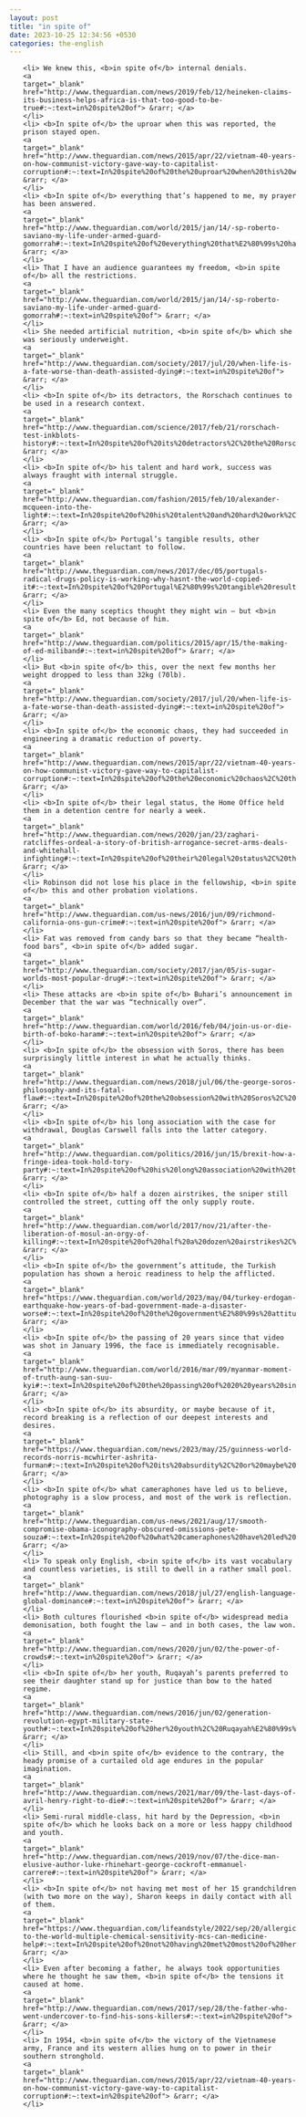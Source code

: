 ```yaml
---
layout: post
title: "in spite of"
date: 2023-10-25 12:34:56 +0530
categories: the-english
---
```

<ol>

    <li> We knew this, <b>in spite of</b> internal denials.
    <a 
    target="_blank" 
    href="http://www.theguardian.com/news/2019/feb/12/heineken-claims-its-business-helps-africa-is-that-too-good-to-be-true#:~:text=in%20spite%20of"> &rarr; </a>
    </li>
    <li> <b>In spite of</b> the uproar when this was reported, the prison stayed open.
    <a 
    target="_blank" 
    href="http://www.theguardian.com/news/2015/apr/22/vietnam-40-years-on-how-communist-victory-gave-way-to-capitalist-corruption#:~:text=In%20spite%20of%20the%20uproar%20when%20this%20was%20reported%2C%20the%20prison%20stayed%20open."> &rarr; </a>
    </li>
    <li> <b>In spite of</b> everything that’s happened to me, my prayer has been answered.
    <a 
    target="_blank" 
    href="http://www.theguardian.com/world/2015/jan/14/-sp-roberto-saviano-my-life-under-armed-guard-gomorrah#:~:text=In%20spite%20of%20everything%20that%E2%80%99s%20happened%20to%20me%2C%20my%20prayer%20has%20been%20answered."> &rarr; </a>
    </li>
    <li> That I have an audience guarantees my freedom, <b>in spite of</b> all the restrictions.
    <a 
    target="_blank" 
    href="http://www.theguardian.com/world/2015/jan/14/-sp-roberto-saviano-my-life-under-armed-guard-gomorrah#:~:text=in%20spite%20of"> &rarr; </a>
    </li>
    <li> She needed artificial nutrition, <b>in spite of</b> which she was seriously underweight.
    <a 
    target="_blank" 
    href="http://www.theguardian.com/society/2017/jul/20/when-life-is-a-fate-worse-than-death-assisted-dying#:~:text=in%20spite%20of"> &rarr; </a>
    </li>
    <li> <b>In spite of</b> its detractors, the Rorschach continues to be used in a research context.
    <a 
    target="_blank" 
    href="http://www.theguardian.com/science/2017/feb/21/rorschach-test-inkblots-history#:~:text=In%20spite%20of%20its%20detractors%2C%20the%20Rorschach%20continues%20to%20be%20used%20in%20a%20research%20context."> &rarr; </a>
    </li>
    <li> <b>In spite of</b> his talent and hard work, success was always fraught with internal struggle.
    <a 
    target="_blank" 
    href="http://www.theguardian.com/fashion/2015/feb/10/alexander-mcqueen-into-the-light#:~:text=In%20spite%20of%20his%20talent%20and%20hard%20work%2C%20success%20was%20always%20fraught%20with%20internal%20struggle."> &rarr; </a>
    </li>
    <li> <b>In spite of</b> Portugal’s tangible results, other countries have been reluctant to follow.
    <a 
    target="_blank" 
    href="http://www.theguardian.com/news/2017/dec/05/portugals-radical-drugs-policy-is-working-why-hasnt-the-world-copied-it#:~:text=In%20spite%20of%20Portugal%E2%80%99s%20tangible%20results%2C%20other%20countries%20have%20been%20reluctant%20to%20follow."> &rarr; </a>
    </li>
    <li> Even the many sceptics thought they might win – but <b>in spite of</b> Ed, not because of him.
    <a 
    target="_blank" 
    href="http://www.theguardian.com/politics/2015/apr/15/the-making-of-ed-miliband#:~:text=in%20spite%20of"> &rarr; </a>
    </li>
    <li> But <b>in spite of</b> this, over the next few months her weight dropped to less than 32kg (70lb).
    <a 
    target="_blank" 
    href="http://www.theguardian.com/society/2017/jul/20/when-life-is-a-fate-worse-than-death-assisted-dying#:~:text=in%20spite%20of"> &rarr; </a>
    </li>
    <li> <b>In spite of</b> the economic chaos, they had succeeded in engineering a dramatic reduction of poverty.
    <a 
    target="_blank" 
    href="http://www.theguardian.com/news/2015/apr/22/vietnam-40-years-on-how-communist-victory-gave-way-to-capitalist-corruption#:~:text=In%20spite%20of%20the%20economic%20chaos%2C%20they%20had%20succeeded%20in%20engineering%20a%20dramatic%20reduction%20of%20poverty."> &rarr; </a>
    </li>
    <li> <b>In spite of</b> their legal status, the Home Office held them in a detention centre for nearly a week.
    <a 
    target="_blank" 
    href="http://www.theguardian.com/news/2020/jan/23/zaghari-ratcliffes-ordeal-a-story-of-british-arrogance-secret-arms-deals-and-whitehall-infighting#:~:text=In%20spite%20of%20their%20legal%20status%2C%20the%20Home%20Office%20held%20them%20in%20a%20detention%20centre%20for%20nearly%20a%20week."> &rarr; </a>
    </li>
    <li> Robinson did not lose his place in the fellowship, <b>in spite of</b> this and other probation violations.
    <a 
    target="_blank" 
    href="http://www.theguardian.com/us-news/2016/jun/09/richmond-california-ons-gun-crime#:~:text=in%20spite%20of"> &rarr; </a>
    </li>
    <li> Fat was removed from candy bars so that they became “health-food bars”, <b>in spite of</b> added sugar.
    <a 
    target="_blank" 
    href="http://www.theguardian.com/society/2017/jan/05/is-sugar-worlds-most-popular-drug#:~:text=in%20spite%20of"> &rarr; </a>
    </li>
    <li> These attacks are <b>in spite of</b> Buhari’s announcement in December that the war was “technically over”.
    <a 
    target="_blank" 
    href="http://www.theguardian.com/world/2016/feb/04/join-us-or-die-birth-of-boko-haram#:~:text=in%20spite%20of"> &rarr; </a>
    </li>
    <li> <b>In spite of</b> the obsession with Soros, there has been surprisingly little interest in what he actually thinks.
    <a 
    target="_blank" 
    href="http://www.theguardian.com/news/2018/jul/06/the-george-soros-philosophy-and-its-fatal-flaw#:~:text=In%20spite%20of%20the%20obsession%20with%20Soros%2C%20there%20has%20been%20surprisingly%20little%20interest%20in%20what%20he%20actually%20thinks."> &rarr; </a>
    </li>
    <li> <b>In spite of</b> his long association with the case for withdrawal, Douglas Carswell falls into the latter category.
    <a 
    target="_blank" 
    href="http://www.theguardian.com/politics/2016/jun/15/brexit-how-a-fringe-idea-took-hold-tory-party#:~:text=In%20spite%20of%20his%20long%20association%20with%20the%20case%20for%20withdrawal%2C%20Douglas%20Carswell%20falls%20into%20the%20latter%20category."> &rarr; </a>
    </li>
    <li> <b>In spite of</b> half a dozen airstrikes, the sniper still controlled the street, cutting off the only supply route.
    <a 
    target="_blank" 
    href="http://www.theguardian.com/world/2017/nov/21/after-the-liberation-of-mosul-an-orgy-of-killing#:~:text=In%20spite%20of%20half%20a%20dozen%20airstrikes%2C%20the%20sniper%20still%20controlled%20the%20street%2C%20cutting%20off%20the%20only%20supply%20route."> &rarr; </a>
    </li>
    <li> <b>In spite of</b> the government’s attitude, the Turkish population has shown a heroic readiness to help the afflicted.
    <a 
    target="_blank" 
    href="https://www.theguardian.com/world/2023/may/04/turkey-erdogan-earthquake-how-years-of-bad-government-made-a-disaster-worse#:~:text=In%20spite%20of%20the%20government%E2%80%99s%20attitude%2C%20the%20Turkish%20population%20has%20shown%20a%20heroic%20readiness%20to%20help%20the%20afflicted."> &rarr; </a>
    </li>
    <li> <b>In spite of</b> the passing of 20 years since that video was shot in January 1996, the face is immediately recognisable.
    <a 
    target="_blank" 
    href="http://www.theguardian.com/world/2016/mar/09/myanmar-moment-of-truth-aung-san-suu-kyi#:~:text=In%20spite%20of%20the%20passing%20of%2020%20years%20since%20that%20video%20was%20shot%20in%20January%201996%2C%20the%20face%20is%20immediately%20recognisable."> &rarr; </a>
    </li>
    <li> <b>In spite of</b> its absurdity, or maybe because of it, record breaking is a reflection of our deepest interests and desires.
    <a 
    target="_blank" 
    href="https://www.theguardian.com/news/2023/may/25/guinness-world-records-norris-mcwhirter-ashrita-furman#:~:text=In%20spite%20of%20its%20absurdity%2C%20or%20maybe%20because%20of%20it%2C%20record%20breaking%20is%20a%20reflection%20of%20our%20deepest%20interests%20and%20desires."> &rarr; </a>
    </li>
    <li> <b>In spite of</b> what cameraphones have led us to believe, photography is a slow process, and most of the work is reflection.
    <a 
    target="_blank" 
    href="http://www.theguardian.com/us-news/2021/aug/17/smooth-compromise-obama-iconography-obscured-omissions-pete-souza#:~:text=In%20spite%20of%20what%20cameraphones%20have%20led%20us%20to%20believe%2C%20photography%20is%20a%20slow%20process%2C%20and%20most%20of%20the%20work%20is%20reflection."> &rarr; </a>
    </li>
    <li> To speak only English, <b>in spite of</b> its vast vocabulary and countless varieties, is still to dwell in a rather small pool.
    <a 
    target="_blank" 
    href="http://www.theguardian.com/news/2018/jul/27/english-language-global-dominance#:~:text=in%20spite%20of"> &rarr; </a>
    </li>
    <li> Both cultures flourished <b>in spite of</b> widespread media demonisation, both fought the law – and in both cases, the law won.
    <a 
    target="_blank" 
    href="http://www.theguardian.com/news/2020/jun/02/the-power-of-crowds#:~:text=in%20spite%20of"> &rarr; </a>
    </li>
    <li> <b>In spite of</b> her youth, Ruqayah’s parents preferred to see their daughter stand up for justice than bow to the hated regime.
    <a 
    target="_blank" 
    href="http://www.theguardian.com/news/2016/jun/02/generation-revolution-egypt-military-state-youth#:~:text=In%20spite%20of%20her%20youth%2C%20Ruqayah%E2%80%99s%20parents%20preferred%20to%20see%20their%20daughter%20stand%20up%20for%20justice%20than%20bow%20to%20the%20hated%20regime."> &rarr; </a>
    </li>
    <li> Still, and <b>in spite of</b> evidence to the contrary, the heady promise of a curtailed old age endures in the popular imagination.
    <a 
    target="_blank" 
    href="http://www.theguardian.com/news/2021/mar/09/the-last-days-of-avril-henry-right-to-die#:~:text=in%20spite%20of"> &rarr; </a>
    </li>
    <li> Semi-rural middle-class, hit hard by the Depression, <b>in spite of</b> which he looks back on a more or less happy childhood and youth.
    <a 
    target="_blank" 
    href="http://www.theguardian.com/news/2019/nov/07/the-dice-man-elusive-author-luke-rhinehart-george-cockroft-emmanuel-carrere#:~:text=in%20spite%20of"> &rarr; </a>
    </li>
    <li> <b>In spite of</b> not having met most of her 15 grandchildren (with two more on the way), Sharon keeps in daily contact with all of them.
    <a 
    target="_blank" 
    href="https://www.theguardian.com/lifeandstyle/2022/sep/20/allergic-to-the-world-multiple-chemical-sensitivity-mcs-can-medicine-help#:~:text=In%20spite%20of%20not%20having%20met%20most%20of%20her%2015%20grandchildren%20(with%20two%20more%20on%20the%20way)%2C%20Sharon%20keeps%20in%20daily%20contact%20with%20all%20of%20them."> &rarr; </a>
    </li>
    <li> Even after becoming a father, he always took opportunities where he thought he saw them, <b>in spite of</b> the tensions it caused at home.
    <a 
    target="_blank" 
    href="http://www.theguardian.com/news/2017/sep/28/the-father-who-went-undercover-to-find-his-sons-killers#:~:text=in%20spite%20of"> &rarr; </a>
    </li>
    <li> In 1954, <b>in spite of</b> the victory of the Vietnamese army, France and its western allies hung on to power in their southern stronghold.
    <a 
    target="_blank" 
    href="http://www.theguardian.com/news/2015/apr/22/vietnam-40-years-on-how-communist-victory-gave-way-to-capitalist-corruption#:~:text=in%20spite%20of"> &rarr; </a>
    </li>